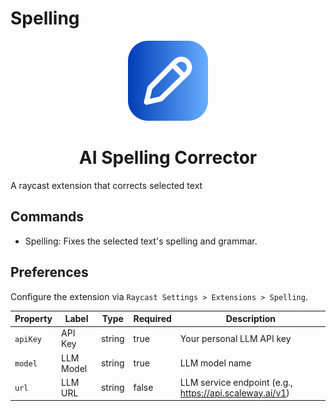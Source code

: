 # Spelling

<p align="center">
  <img src="assets/extension-icon.png" height="128">
  <h1 align="center">AI Spelling Corrector</h1>
</p>

A raycast extension that corrects selected text

## Commands

- Spelling: Fixes the selected text's spelling and grammar.

## Preferences

Configure the extension via `Raycast Settings > Extensions > Spelling`.

| Property   | Label       | Type   | Required | Description                                                    |
| ---------- | ----------- | ------ | -------- | -------------------------------------------------------------- |
| `apiKey`   | API Key     | string | true     | Your personal LLM API key                                       |
| `model`    | LLM Model   | string | true     | LLM model name                                                  |
| `url`      | LLM URL     | string | false    | LLM service endpoint (e.g., <https://api.scaleway.ai/v1>)       |

